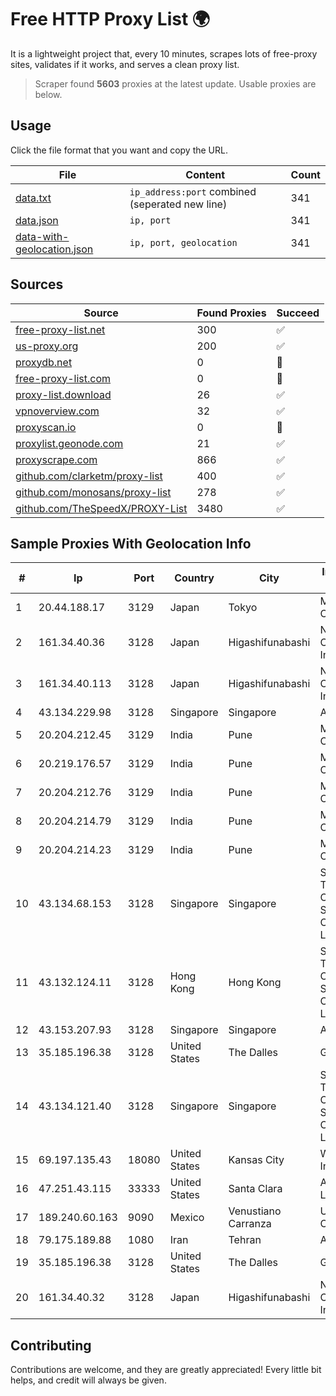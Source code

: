 
# Free HTTP Proxy List 🌍

It is a lightweight project that, every 10 minutes, scrapes lots of free-proxy sites, validates if it works, and serves a clean proxy list.


> Scraper found **5603** proxies at the latest update. Usable proxies are below.

## Usage

Click the file format that you want and copy the URL.


|File|Content|Count|
|----|-------|-----|
|[data.txt](https://raw.githubusercontent.com/themiralay/Proxy-List-World/master/data.txt)|`ip_address:port` combined (seperated new line)|341|
|[data.json](https://raw.githubusercontent.com/themiralay/Proxy-List-World/master/data.json)|`ip, port`|341|
|[data-with-geolocation.json](https://raw.githubusercontent.com/themiralay/Proxy-List-World/master/data-with-geolocation.json)|`ip, port, geolocation`|341|

## Sources

|Source|Found Proxies|Succeed|
|------|-------------|-------|
|[free-proxy-list.net](https://free-proxy-list.net)|300|✅|
|[us-proxy.org](https://www.us-proxy.org)|200|✅|
|[proxydb.net](http://proxydb.net)|0|🚫|
|[free-proxy-list.com](https://free-proxy-list.com/?page=&port=&type%5B%5D=http&type%5B%5D=https&up_time=0&search=Search)|0|🚫|
|[proxy-list.download](https://www.proxy-list.download/HTTP)|26|✅|
|[vpnoverview.com](https://vpnoverview.com/privacy/anonymous-browsing/free-proxy-servers)|32|✅|
|[proxyscan.io](https://www.proxyscan.io)|0|🚫|
|[proxylist.geonode.com](https://proxylist.geonode.com/api/proxy-list?limit=300&page=1&sort_by=lastChecked&sort_type=desc&protocols=http,https)|21|✅|
|[proxyscrape.com](https://api.proxyscrape.com/v2/?request=displayproxies&protocol=http&timeout=10000&country=all&ssl=all&anonymity=all)|866|✅|
|[github.com/clarketm/proxy-list](https://raw.githubusercontent.com/clarketm/proxy-list/master/proxy-list-raw.txt)|400|✅|
|[github.com/monosans/proxy-list](https://raw.githubusercontent.com/monosans/proxy-list/main/proxies/http.txt)|278|✅|
|[github.com/TheSpeedX/PROXY-List](https://raw.githubusercontent.com/TheSpeedX/PROXY-List/master/http.txt)|3480|✅|


## Sample Proxies With Geolocation Info

|#|Ip|Port|Country|City|Internet Service Provider|
|-|--|----|-------|----|-------------------------|
|1|20.44.188.17|3129|Japan|Tokyo|Microsoft Corporation|
|2|161.34.40.36|3128|Japan|Higashifunabashi|NTT PC Communications, Inc.|
|3|161.34.40.113|3128|Japan|Higashifunabashi|NTT PC Communications, Inc.|
|4|43.134.229.98|3128|Singapore|Singapore|Aceville Pte.ltd|
|5|20.204.212.45|3129|India|Pune|Microsoft Corporation|
|6|20.219.176.57|3129|India|Pune|Microsoft Corporation|
|7|20.204.212.76|3129|India|Pune|Microsoft Corporation|
|8|20.204.214.79|3129|India|Pune|Microsoft Corporation|
|9|20.204.214.23|3129|India|Pune|Microsoft Corporation|
|10|43.134.68.153|3128|Singapore|Singapore|Shenzhen Tencent Computer Systems Company Limited|
|11|43.132.124.11|3128|Hong Kong|Hong Kong|Shenzhen Tencent Computer Systems Company Limited|
|12|43.153.207.93|3128|Singapore|Singapore|Aceville Pte.ltd|
|13|35.185.196.38|3128|United States|The Dalles|Google LLC|
|14|43.134.121.40|3128|Singapore|Singapore|Shenzhen Tencent Computer Systems Company Limited|
|15|69.197.135.43|18080|United States|Kansas City|WholeSale Internet|
|16|47.251.43.115|33333|United States|Santa Clara|Alibaba Cloud LLC|
|17|189.240.60.163|9090|Mexico|Venustiano Carranza|Uninet S.A. de C.V.|
|18|79.175.189.88|1080|Iran|Tehran|Afranet|
|19|35.185.196.38|3128|United States|The Dalles|Google LLC|
|20|161.34.40.32|3128|Japan|Higashifunabashi|NTT PC Communications, Inc.|



## Contributing

Contributions are welcome, and they are greatly appreciated! Every
little bit helps, and credit will always be given.

